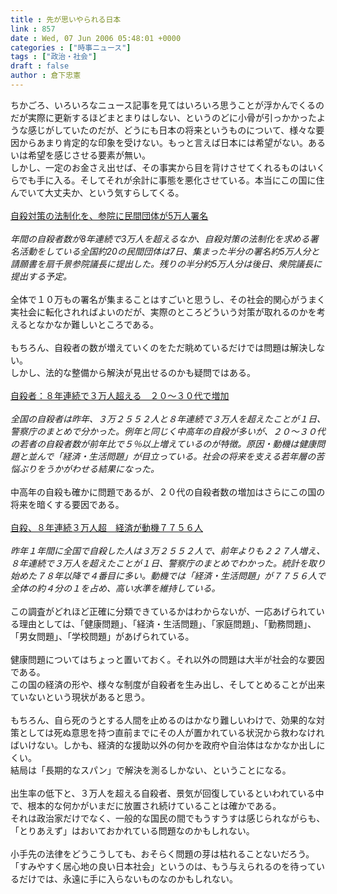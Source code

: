 ```yaml
---
title : 先が思いやられる日本
link : 857
date : Wed, 07 Jun 2006 05:48:01 +0000
categories : ["時事ニュース"]
tags : ["政治・社会"]
draft : false
author : 倉下忠憲
---
```


ちかごろ、いろいろなニュース記事を見てはいろいろ思うことが浮かんでくるのだが実際に更新するほどまとまりはしない、というのどに小骨が引っかかったような感じがしていたのだが、どうにも日本の将来というものについて、様々な要因からあまり肯定的な印象を受けない。もっと言えば日本には希望がない。あるいは希望を感じさせる要素が無い。<BR>しかし、一定のお金さえ出せば、その事実から目を背けさせてくれるものはいくらでも手に入る。そしてそれが余計に事態を悪化させている。本当にこの国に住んでいて大丈夫か、という気すらしてくる。<BR><BR><A HREF="http://www.nikkei.co.jp/news/main/20060607AT1G0701607062006.html" TARGET="_blank">自殺対策の法制化を、参院に民間団体が5万人署名</A><BR><BR><I>年間の自殺者数が8年連続で3万人を超えるなか、自殺対策の法制化を求める署名活動をしている全国約20の民間団体は7日、集まった半分の署名約5万人分と請願書を扇千景参院議長に提出した。残りの半分約5万人分は後日、衆院議長に提出する予定。</I> <BR><BR>全体で１０万もの署名が集まることはすごいと思うし、その社会的関心がうまく実社会に転化されればよいのだが、実際のところどういう対策が取れるのかを考えるとなかなか難しいところである。<BR><BR>もちろん、自殺者の数が増えていくのをただ眺めているだけでは問題は解決しない。<BR>しかし、法的な整備から解決が見出せるのかも疑問ではある。<BR><BR><A HREF="http://www.mainichi-msn.co.jp/today/news/20060601k0000e040032000c.html" TARGET="_blank">自殺者：８年連続で３万人超える　２０～３０代で増加</A><BR><BR><I>全国の自殺者は昨年、３万２５５２人と８年連続で３万人を超えたことが１日、警察庁のまとめで分かった。例年と同じく中高年の自殺が多いが、２０～３０代の若者の自殺者数が前年比で５％以上増えているのが特徴。原因・動機は健康問題と並んで「経済・生活問題」が目立っている。社会の将来を支える若年層の苦悩ぶりをうかがわせる結果になった。</I><BR><BR>中高年の自殺も確かに問題であるが、２０代の自殺者数の増加はさらにこの国の将来を暗くする要因である。<BR><BR><A HREF="http://www.asahi.com/life/update/0601/004.html" TARGET="_blank">自殺、８年連続３万人超　経済が動機７７５６人</A><BR><BR><I>昨年１年間に全国で自殺した人は３万２５５２人で、前年よりも２２７人増え、８年連続で３万人を超えたことが１日、警察庁のまとめでわかった。統計を取り始めた７８年以降で４番目に多い。動機では「経済・生活問題」が７７５６人で全体の約４分の１を占め、高い水準を維持している。</I><BR><BR>この調査がどれほど正確に分類できているかはわからないが、一応あげられている理由としては、「健康問題」、「経済・生活問題」、「家庭問題」、「勤務問題」、「男女問題」、「学校問題」があげられている。<BR><BR>健康問題についてはちょっと置いておく。それ以外の問題は大半が社会的な要因である。<BR>この国の経済の形や、様々な制度が自殺者を生み出し、そしてとめることが出来ていないという現状があると思う。<BR><BR>もちろん、自ら死のうとする人間を止めるのはかなり難しいわけで、効果的な対策としては死ぬ意思を持つ直前までにその人が置かれている状況から救わなければいけない。しかも、経済的な援助以外の何かを政府や自治体はなかなか出しにくい。<BR>結局は「長期的なスパン」で解決を測るしかない、ということになる。<BR><BR>出生率の低下と、３万人を超える自殺者、景気が回復しているといわれている中で、根本的な何かがいまだに放置され続けていることは確かである。<BR>それは政治家だけでなく、一般的な国民の間でもうすうすは感じられながらも、「とりあえず」はおいておかれている問題なのかもしれない。<BR><BR>小手先の法律をどうこうしても、おそらく問題の芽は枯れることないだろう。<BR>「すみやすく居心地の良い日本社会」というのは、もう与えられるのを待っているだけでは、永遠に手に入らないものなのかもしれない。<BR><BR><br><br>
